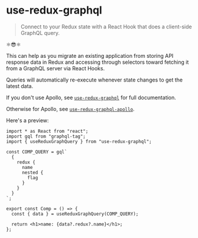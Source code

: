 # use-redux-graphql

> Connect to your Redux state with a React Hook that does a client-side GraphQL query.

⚛️:sunglasses:⚛️

This can help as you migrate an existing application from storing API response data in Redux and accessing through selectors toward fetching it from a GraphQL server via React Hooks.

Queries will automatically re-execute whenever state changes to get the latest data.

If you don't use Apollo, see [`use-redux-graphql`](https://github.com/AndersDJohnson/use-redux-graphql/tree/master/packages/use-redux-graphql/README.md)
for full documentation.

Otherwise for Apollo, see [`use-redux-graphql-apollo`](https://github.com/AndersDJohnson/use-redux-graphql/tree/master/packages/use-redux-graphql-apollo/README.md).

Here's a preview:

```tsx
import * as React from "react";
import gql from "graphql-tag";
import { useReduxGraphQuery } from "use-redux-graphql";

const COMP_QUERY = gql`
  {
    redux {
      name
      nested {
        flag
      }
    }
  }
`;

export const Comp = () => {
  const { data } = useReduxGraphQuery(COMP_QUERY);

  return <h1>name: {data?.redux?.name}</h1>;
};
```
